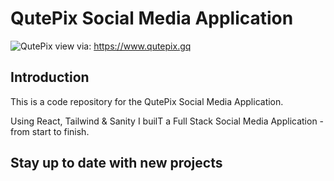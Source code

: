 #   QutePix Social Media Application
![QutePix](https://drive.google.com/file/d/1P6yihP57DTbGg5hdEYmyN6rckTNxuhty/view?usp=sharing)
view via: https://www.qutepix.gq
## Introduction
This is a code repository for the QutePix Social Media Application.

Using React, Tailwind & Sanity I builT a Full Stack Social Media Application - from start to finish.

## Stay up to date with new projects


